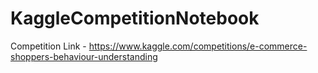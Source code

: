 # KaggleCompetitionNotebook
Competition Link - https://www.kaggle.com/competitions/e-commerce-shoppers-behaviour-understanding
